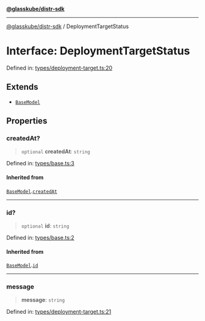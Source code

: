 [**@glasskube/distr-sdk**](../README.md)

***

[@glasskube/distr-sdk](../README.md) / DeploymentTargetStatus

# Interface: DeploymentTargetStatus

Defined in: [types/deployment-target.ts:20](https://github.com/glasskube/distr/blob/1c5d885406264f4301a9de61610438b702cea814/sdk/js/src/types/deployment-target.ts#L20)

## Extends

- [`BaseModel`](BaseModel.md)

## Properties

### createdAt?

> `optional` **createdAt**: `string`

Defined in: [types/base.ts:3](https://github.com/glasskube/distr/blob/1c5d885406264f4301a9de61610438b702cea814/sdk/js/src/types/base.ts#L3)

#### Inherited from

[`BaseModel`](BaseModel.md).[`createdAt`](BaseModel.md#createdat)

***

### id?

> `optional` **id**: `string`

Defined in: [types/base.ts:2](https://github.com/glasskube/distr/blob/1c5d885406264f4301a9de61610438b702cea814/sdk/js/src/types/base.ts#L2)

#### Inherited from

[`BaseModel`](BaseModel.md).[`id`](BaseModel.md#id)

***

### message

> **message**: `string`

Defined in: [types/deployment-target.ts:21](https://github.com/glasskube/distr/blob/1c5d885406264f4301a9de61610438b702cea814/sdk/js/src/types/deployment-target.ts#L21)
